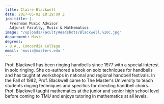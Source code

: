 ```yaml
---
title: Claire Blackwell
date: 2017-05-02 18:29:00 Z
job-title: |-
  Freshman Music Advisor
  Adjunct Faculty, Music & Mathematics
image: "/uploads/FacultyHeadshots/Blackwell,%20C.jpg"
department: Music
degrees:
- B.A., Concordia College
email: 'music@masters.edu '
---
```


Prof. Blackwell has been ringing handbells since 1977 with a special interest in solo ringing. She co-authored a book on solo techniques for handbells and has taught at workshops in national and regional handbell festivals. In the Fall of 1982, Prof. Blackwell came to The Master's University to teach students ringing techniques and specifics for directing handbell choirs. Prof. Blackwell taught mathematics at the junior and senior high school level before coming to TMU and enjoys tutoring in mathematics at all levels.
